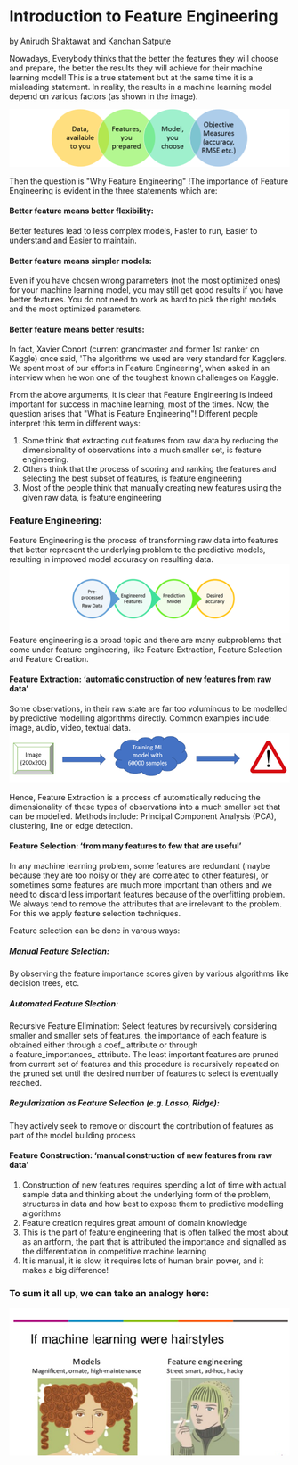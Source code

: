 # Introduction to Feature Engineering
by Anirudh Shaktawat and Kanchan Satpute

Nowadays, Everybody thinks that the better the features they will choose and prepare, the better the results they will achieve for their machine learning model! This is a true statement but at the same time it is a misleading statement. In reality, the results in a machine learning model depend on various factors (as shown in the image).

![Pic1](https://github.com/anirudh2312/deep-learning/blob/master/images/Picture1.png)

Then the question is "Why Feature Engineering" !The importance of Feature Engineering is evident in the three statements which are:

#### Better feature means better flexibility:
Better features lead to less complex models, Faster to run, Easier to understand and Easier to maintain.

#### Better feature means simpler models:
Even if you have chosen wrong parameters (not the most optimized ones) for your machine learning model, you may still get good results if you have better features. You do not need to work as hard to pick the right models and the most optimized parameters. 

#### Better feature means better results:
In fact, Xavier Conort (current grandmaster and former 1st ranker on Kaggle) once said, 'The algorithms we used are very standard for Kagglers. We spent most of our efforts in Feature Engineering', when asked in an interview when he won one of the toughest known challenges on Kaggle.

From the above arguments, it is clear that Feature Engineering is indeed important for success in machine learning, most of the times. Now, the question arises that "What is Feature Engineering"! Different people interpret this term in different ways:
1. Some think that extracting out features from raw data by reducing the dimensionality of observations into a much smaller set, is feature engineering. 
2. Others think that the process of scoring and ranking the features and selecting the best subset of features, is feature engineering
3. Most of the people think that manually creating new features using the given raw data, is feature engineering


### Feature Engineering:
Feature Engineering is the process of transforming raw data into features that better represent the underlying problem to the predictive models, resulting in improved model accuracy on resulting data. 
![Pic2](https://github.com/anirudh2312/deep-learning/blob/master/images/Picture2.png)
Feature engineering is a broad topic and there are many subproblems that come under feature engineering, like Feature Extraction, Feature Selection and Feature Creation.

#### Feature Extraction: ‘automatic construction of new features from raw data’
Some observations, in their raw state are far too voluminous to be modelled by predictive modelling algorithms directly. Common examples include: image, audio, video, textual data. 
![Pic3](https://github.com/anirudh2312/deep-learning/blob/master/images/Capture.PNG)

Hence, Feature Extraction is a process of automatically reducing the dimensionality of these types of observations into a much smaller set that can be modelled. Methods include: Principal Component Analysis (PCA), clustering, line or edge detection. 

#### Feature Selection: ‘from many features to few that are useful’
In any machine learning problem, some features are redundant (maybe because they are too noisy or they are correlated to other features), or sometimes some features are much more important than others and we need to discard less important features because of the overfitting problem. We always tend to remove the attributes that are irrelevant to the problem. For this we apply feature selection techniques.

Feature selection can be done in varous ways:
##### Manual Feature Selection:
By observing the feature importance scores given by various algorithms like decision trees, etc.

##### Automated Feature Slection:
Recursive Feature Elimination: Select features by recursively considering smaller and smaller sets of features,
the importance of each feature is obtained either through a coef_ attribute or through a feature_importances_ attribute.
The least important features are pruned from current set of features and this
procedure is recursively repeated on the pruned set until the desired number of features to select is eventually reached.

##### Regularization as Feature Selection (e.g. Lasso, Ridge):
They actively seek to remove or discount the contribution of features as part of the model building process

#### Feature Construction: ‘manual construction of new features from raw data’
1. Construction of new features requires spending a lot of time with actual sample data and thinking about the underlying form of the problem, structures in data and how best to expose them to predictive modelling algorithms
2. Feature creation requires great amount of domain knowledge
3. This is the part of feature engineering that is often talked the most about as an artform, the part that is attributed the importance and signalled as the differentiation in competitive machine learning
4. It is manual, it is slow, it requires lots of human brain power, and it makes a big difference!

### To sum it all up, we can take an analogy here:
![Pic4](https://github.com/anirudh2312/deep-learning/blob/master/images/Picture3.png)


